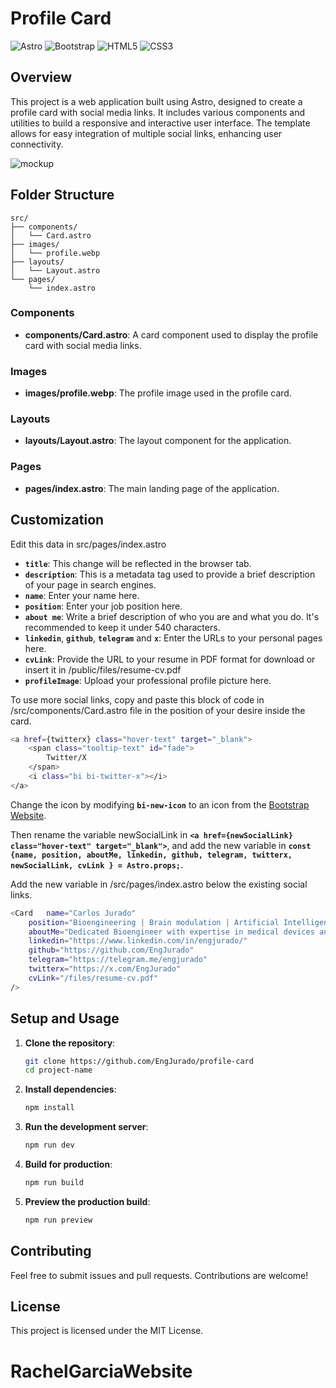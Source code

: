 # Profile Card

![Astro](https://img.shields.io/badge/astro-%232C2052.svg?style=for-the-badge&logo=astro&logoColor=white)
![Bootstrap](https://img.shields.io/badge/bootstrap-%238511FA.svg?style=for-the-badge&logo=bootstrap&logoColor=white)
![HTML5](https://img.shields.io/badge/html5-%23E34F26.svg?style=for-the-badge&logo=html5&logoColor=white)
![CSS3](https://img.shields.io/badge/css3-%231572B6.svg?style=for-the-badge&logo=css3&logoColor=white)

## Overview

This project is a web application built using Astro, designed to create a profile card with social media links. It includes various components and utilities to build a responsive and interactive user interface. The template allows for easy integration of multiple social links, enhancing user connectivity.

![mockup](https://github.com/EngJurado/profile-card/blob/main/mockup.jpg)

## Folder Structure

```
src/
├── components/
│   └── Card.astro
├── images/
│   └── profile.webp
├── layouts/
│   └── Layout.astro
└── pages/
    └── index.astro
```

### Components
- **components/Card.astro**: A card component used to display the profile card with social media links.

### Images
- **images/profile.webp**: The profile image used in the profile card.

### Layouts
- **layouts/Layout.astro**: The layout component for the application.

### Pages
- **pages/index.astro**: The main landing page of the application.

## Customization

Edit this data in src/pages/index.astro

- **`title`**: This change will be reflected in the browser tab.
- **`description`**: This is a metadata tag used to provide a brief description of your page in search engines.
- **`name`**: Enter your name here.
- **`position`**: Enter your job position here.
- **`about me`**: Write a brief description of who you are and what you do. It's recommended to keep it under 540 characters.
- **`linkedin`**, **`github`**, **`telegram`** and **`x`**: Enter the URLs to your personal pages here.
- **`cvLink`**: Provide the URL to your resume in PDF format for download or insert it in /public/files/resume-cv.pdf
- **`profileImage`**: Upload your professional profile picture here.

To use more social links, copy and paste this block of code in /src/components/Card.astro file in the position of your desire inside the card.

```sh
<a href={twitterx} class="hover-text" target="_blank">
    <span class="tooltip-text" id="fade">
        Twitter/X
    </span>
    <i class="bi bi-twitter-x"></i>
</a>
````
Change the icon by modifying **`bi-new-icon`** to an icon from the [Bootstrap Website](https://icons.getbootstrap.com).

Then rename the variable newSocialLink in **`<a href={newSocialLink} class="hover-text" target="_blank">`**, and add the new variable in **`const {name, position, aboutMe, linkedin, github, telegram, twitterx, newSocialLink, cvLink } = Astro.props;`**.

Add the new variable in /src/pages/index.astro below the existing social links.

```sh
<Card	name="Carlos Jurado"
    position="Bioengineering | Brain modulation | Artificial Intelligence"
    aboutMe="Dedicated Bioengineer with expertise in medical devices and neuromodulation, pursuing a Master’s in AI. Experienced at Medtronic in surgical support, neurostimulator programming, and patient safety. Strong analytical skills and problem-solving abilities drive my commitment to innovation and continuous improvement in healthcare."
    linkedin="https://www.linkedin.com/in/engjurado/"
    github="https://github.com/EngJurado"
    telegram="https://telegram.me/engjurado"
    twitterx="https://x.com/EngJurado"
    cvLink="/files/resume-cv.pdf"
/>
```

## Setup and Usage

1. **Clone the repository**:
   ```sh
   git clone https://github.com/EngJurado/profile-card
   cd project-name
   ```

2. **Install dependencies**:
   ```sh
   npm install
   ```

3. **Run the development server**:
   ```sh
   npm run dev
   ```

4. **Build for production**:
   ```sh
   npm run build
   ```

5. **Preview the production build**:
   ```sh
   npm run preview
   ```

## Contributing
Feel free to submit issues and pull requests. Contributions are welcome!

## License
This project is licensed under the MIT License.
# RachelGarciaWebsite
